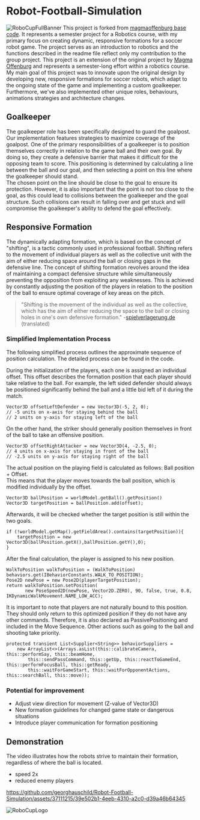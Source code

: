# Robot-Football-Simulation
![RoboCupFullBanner](https://github.com/georghauschild/Robot-Football-Simulation/assets/37111215/25c9135b-c01b-40ba-8d2c-471205c532f7)
This project is forked from [magmaoffenburg base code](https://github.com/magmaOffenburg/magmaRelease). It represents a semester project for a Robotics course, with my primary focus on creating dynamic, responsive formations for a soccer robot game. The project serves as an introduction to robotics and the functions described in the readme file reflect only my contribution to the group project.
This project is an extension of the original project by [Magma Offenburg](https://github.com/magmaOffenburg/magmaRelease) and represents a semester-long effort within a robotics course. My main goal of this project was to innovate upon the original design by developing new, responsive formations for soccer robots, which adapt to the ongoing state of the game and implementing a custom goalkeeper. Furthermore, we've also implemented other unique roles, behaviours, animations strategies and architecture changes.

## Goalkeeper
The goalkeeper role has been specifically designed to guard the goalpost. Our implementation features strategies to maximize coverage of the goalpost.
One of the primary responsibilities of a goalkeeper is to position themselves correctly in relation to the game ball and their own goal. By doing so, they create a defensive barrier that makes it difficult for the opposing team to score. This positioning is determined by calculating a line between the ball and our goal, and then selecting a point on this line where the goalkeeper should stand.  
The chosen point on the line should be close to the goal to ensure its protection. However, it is also important that the point is not too close to the goal, as this could lead to collisions between the goalkeeper and the goal structure. Such collisions can result in falling over and get stuck and will compromise the goalkeeper's ability to defend the goal effectively.

## Responsive Formation
The dynamically adapting formation, which is based on the concept of "shifting", is a tactic commonly used in professional football. Shifting refers to the movement of individual players as well as the collective unit with the aim of either reducing space around the ball or closing gaps in the defensive line. The concept of shifting formation revolves around the idea of maintaining a compact defensive structure while simultaneously preventing the opposition from exploiting any weaknesses. This is achieved by constantly adjusting the position of the players in relation to the position of the ball to ensure optimal coverage of key areas on the pitch.  
> "Shifting is the movement of the individual as well as the collective, which has the aim of either reducing the space to the ball or closing holes in one's own defensive formation." -[spielverlagerung.de](https://spielverlagerung.de/verschieben/) (translated)

### Simplified Implementation Process
The following simplified process outlines the approximate sequence of position calculation. The detailed process can be found in the code.

During the initialization of the players, each one is assigned an individual offset. This offset describes the formation position that each player should take relative to the ball. For example, the left sided defender should always be positioned significantly behind the ball and a little bid left of it during the match.   
```
Vector3D offsetLeftDefender = new Vector3D(-5, 2, 0);
// -5 units on x-axis for staying behind the ball
// 2 units on y-axis for staying left of the ball
```

On the other hand, the striker should generally position themselves in front of the ball to take an offensive position.  
```
Vector3D offsetRightAttacker = new Vector3D(4, -2.5, 0);
// 4 units on x-axis for staying in front of the ball
// -2.5 units on y-axis for staying right of the ball
```

The actual position on the playing field is calculated as follows: Ball position + Offset.  
This means that the player moves towards the ball position, which is modified individually by the offset.
```
Vector3D ballPosition = worldModel.getBall().getPosition()
Vector3D targetPosition = ballPosition.add(offset);
```

Afterwards, it will be checked whether the target position is still within the two goals.
```
if (!worldModel.getMap().getFieldArea().contains(targetPosition)){
	targetPosition = new Vector3D(ballPosition.getX(),ballPosition.getY(),0);
}
```

After the final calculation, the player is assigned to his new position.
```
WalkToPosition walkToPosition = (WalkToPosition) behaviors.get(IBehaviorConstants.WALK_TO_POSITION);
Pose2D newPose = new Pose2D(playerTargetPosition);
return walkToPosition.setPosition(
       new PoseSpeed2D(newPose, Vector2D.ZERO), 90, false, true, 0.8, IKDynamicWalkMovement.NAME_LOW_ACC);
```

It is important to note that players are not naturally bound to this position. They should only return to this optimized position if they do not have any other commands. Therefore, it is also declared as PassivePositioning and included in the Move Sequence. Other actions such as going to the ball and shooting take priority.
```
protected transient List<Supplier<String>> behaviorSuppliers =
    new ArrayList<>(Arrays.asList(this::calibrateCamera, this::performSay, this::beamHome,
        this::sendPassCommand, this::getUp, this::reactToGameEnd, this::performFocusBall, this::getReady,
        this::waitForGameStart, this::waitForOpponentActions, this::searchBall, this::move));
```

### Potential for improvement
- Adjust view direction for movement (Z-value of Vector3D)
- New formation guidelines for changed game state or dangerous situations
- Introduce player communication for formation positioning

## Demonstration
The video illustrates how the robots strive to maintain their formation, regardless of where the ball is located.
- speed 2x
- reduced enemy players

https://github.com/georghauschild/Robot-Football-Simulation/assets/37111215/39e502b1-4eeb-4310-a2c0-d39a46b64345


![RoboCupLogo](https://github.com/georghauschild/Robot-Football-Simulation/assets/37111215/e825a8ce-2fa1-4eed-993f-b30c3988bbf4)
